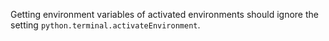 Getting environment variables of activated environments should ignore the setting `python.terminal.activateEnvironment`.
